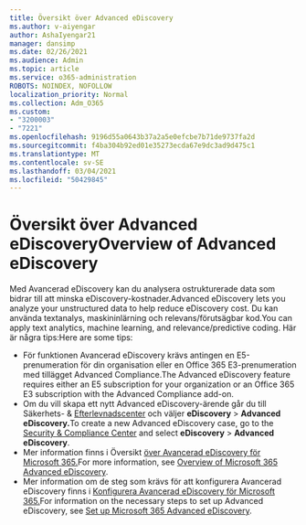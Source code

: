 ```yaml
---
title: Översikt över Advanced eDiscovery
ms.author: v-aiyengar
author: AshaIyengar21
manager: dansimp
ms.date: 02/26/2021
ms.audience: Admin
ms.topic: article
ms.service: o365-administration
ROBOTS: NOINDEX, NOFOLLOW
localization_priority: Normal
ms.collection: Adm_O365
ms.custom:
- "3200003"
- "7221"
ms.openlocfilehash: 9196d55a0643b37a2a5e0efcbe7b71de9737fa2d
ms.sourcegitcommit: f4ba304b92ed01e35273ecda67e9dc3ad9d475c1
ms.translationtype: MT
ms.contentlocale: sv-SE
ms.lasthandoff: 03/04/2021
ms.locfileid: "50429845"
---
```

# <a name="overview-of-advanced-ediscovery"></a><span data-ttu-id="5db23-102">Översikt över Advanced eDiscovery</span><span class="sxs-lookup"><span data-stu-id="5db23-102">Overview of Advanced eDiscovery</span></span>

<span data-ttu-id="5db23-103">Med Avancerad eDiscovery kan du analysera ostrukturerade data som bidrar till att minska eDiscovery-kostnader.</span><span class="sxs-lookup"><span data-stu-id="5db23-103">Advanced eDiscovery lets you analyze your unstructured data to help reduce eDiscovery cost.</span></span> <span data-ttu-id="5db23-104">Du kan använda textanalys, maskininlärning och relevans/förutsägbar kod.</span><span class="sxs-lookup"><span data-stu-id="5db23-104">You can apply text analytics, machine learning, and relevance/predictive coding.</span></span> <span data-ttu-id="5db23-105">Här är några tips:</span><span class="sxs-lookup"><span data-stu-id="5db23-105">Here are some tips:</span></span>

- <span data-ttu-id="5db23-106">För funktionen Avancerad eDiscovery krävs antingen en E5-prenumeration för din organisation eller en Office 365 E3-prenumeration med tillägget Advanced Compliance.</span><span class="sxs-lookup"><span data-stu-id="5db23-106">The Advanced eDiscovery feature requires either an E5 subscription for your organization or an Office 365 E3 subscription with the Advanced Compliance add-on.</span></span>
- <span data-ttu-id="5db23-107">Om du vill skapa ett nytt Advanced eDiscovery-ärende går du till Säkerhets- & [Efterlevnadscenter](https://go.microsoft.com/fwlink/p/?linkid=2077143) och väljer **eDiscovery**  >  **Advanced eDiscovery.**</span><span class="sxs-lookup"><span data-stu-id="5db23-107">To create a new Advanced eDiscovery case, go to the [Security & Compliance Center](https://go.microsoft.com/fwlink/p/?linkid=2077143) and select **eDiscovery** > **Advanced eDiscovery**.</span></span>
- <span data-ttu-id="5db23-108">Mer information finns i Översikt [över Avancerad eDiscovery för Microsoft 365.](https://go.microsoft.com/fwlink/?linkid=2101588)</span><span class="sxs-lookup"><span data-stu-id="5db23-108">For more information, see [Overview of Microsoft 365 Advanced eDiscovery](https://go.microsoft.com/fwlink/?linkid=2101588).</span></span>
- <span data-ttu-id="5db23-109">Mer information om de steg som krävs för att konfigurera Avancerad eDiscovery finns i [Konfigurera Avancerad eDiscovery för Microsoft 365.](https://go.microsoft.com/fwlink/?linkid=2122672)</span><span class="sxs-lookup"><span data-stu-id="5db23-109">For information on the necessary steps to set up Advanced eDiscovery, see [Set up Microsoft 365 Advanced eDiscovery](https://go.microsoft.com/fwlink/?linkid=2122672).</span></span>